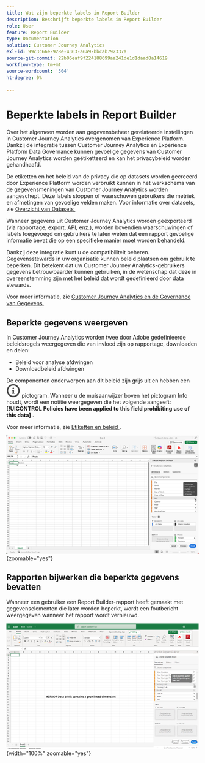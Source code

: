 ```yaml
---
title: Wat zijn beperkte labels in Report Builder
description: Beschrijft beperkte labels in Report Builder
role: User
feature: Report Builder
type: Documentation
solution: Customer Journey Analytics
exl-id: 99c3c66e-928e-4363-a6a9-bbcab792337a
source-git-commit: 22b06eaf9f224188699aa241de1d1daad8a14619
workflow-type: tm+mt
source-wordcount: '304'
ht-degree: 0%

---
```


# Beperkte labels in Report Builder

Over het algemeen worden aan gegevensbeheer gerelateerde instellingen in Customer Journey Analytics overgenomen van Experience Platform. Dankzij de integratie tussen Customer Journey Analytics en Experience Platform Data Governance kunnen gevoelige gegevens van Customer Journey Analytics worden geëtiketteerd en kan het privacybeleid worden gehandhaafd.

De etiketten en het beleid van de privacy die op datasets worden gecreeerd door Experience Platform worden verbruikt kunnen in het werkschema van de gegevensmeningen van Customer Journey Analytics worden aangeschept. Deze labels stoppen of waarschuwen gebruikers die metriek en afmetingen van gevoelige velden maken. Voor informatie over datasets, zie [&#x200B; Overzicht van Datasets &#x200B;](https://experienceleague.adobe.com/nl/docs/experience-platform/catalog/datasets/overview)

Wanneer gegevens uit Customer Journey Analytics worden geëxporteerd (via rapportage, export, API, enz.), worden bovendien waarschuwingen of labels toegevoegd om gebruikers te laten weten dat een rapport gevoelige informatie bevat die op een specifieke manier moet worden behandeld.

Dankzij deze integratie kunt u de compatibiliteit beheren. Gegevensstewards in uw organisatie kunnen beleid plaatsen om gebruik te beperken. Dit betekent dat uw Customer Journey Analytics-gebruikers gegevens betrouwbaarder kunnen gebruiken, in de wetenschap dat deze in overeenstemming zijn met het beleid dat wordt gedefinieerd door data stewards.

Voor meer informatie, zie [&#x200B; Customer Journey Analytics en de Governance van Gegevens &#x200B;](https://experienceleague.adobe.com/nl/docs/analytics-platform/using/cja-privacy/privacy-overview)

## Beperkte gegevens weergeven

In Customer Journey Analytics worden twee door Adobe gedefinieerde beleidsregels weergegeven die van invloed zijn op rapportage, downloaden en delen:

* Beleid voor analyse afdwingen
* Downloadbeleid afdwingen

De componenten onderworpen aan dit beleid zijn grijs uit en hebben een ![&#x200B; InfoOutline &#x200B;](/help/assets/icons/InfoOutline.svg) pictogram. Wanneer u de muisaanwijzer boven het pictogram Info houdt, wordt een notitie weergegeven die het volgende aangeeft: **[!UICONTROL Policies have been applied to this field prohibiting use of this data]** .

Voor meer informatie, zie [&#x200B; Etiketten en beleid &#x200B;](https://experienceleague.adobe.com/nl/docs/analytics-platform/using/cja-dataviews/data-governance).


![&#x200B; de beleidsnota die op het verboden gebruik van gegevens wijst.](assets/restricted-label.png){zoomable="yes"}


## Rapporten bijwerken die beperkte gegevens bevatten

Wanneer een gebruiker een Report Builder-rapport heeft gemaakt met gegevenselementen die later worden beperkt, wordt een foutbericht weergegeven wanneer het rapport wordt vernieuwd.

![&#x200B; het foutenbericht wordt getoond nadat de gegevenselementen later worden beperkt.](assets/error-restricted-data.png){width="100%" zoomable="yes"}
